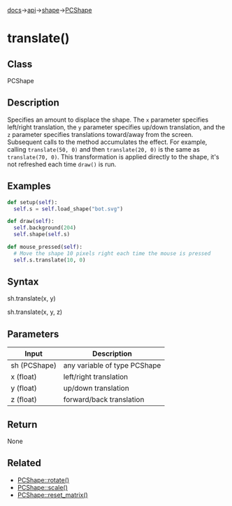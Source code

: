 [docs](/docs/)→[api](/docs/api)→[shape](/docs/api/shape/)→[PCShape](/docs/api/shape/PCShape/)

# translate()

## Class

PCShape

## Description

Specifies an amount to displace the shape. The `x` parameter specifies left/right translation, the `y` parameter specifies up/down translation, and the `z` parameter specifies translations toward/away from the screen. Subsequent calls to the method accumulates the effect. For example, calling `translate(50, 0)` and then `translate(20, 0)` is the same as `translate(70, 0)`. This transformation is applied directly to the shape, it's not refreshed each time `draw()` is run.

## Examples

```py
def setup(self):
  self.s = self.load_shape("bot.svg")

def draw(self):
  self.background(204)
  self.shape(self.s)

def mouse_pressed(self):
  # Move the shape 10 pixels right each time the mouse is pressed
  self.s.translate(10, 0)
```

## Syntax

sh.translate(x, y)	

sh.translate(x, y, z)	

## Parameters

| Input | Description |
|-------|-------------|
| sh	(PCShape) | any variable of type PCShape |
| x	(float) | left/right translation |
| y	(float) | up/down translation |
| z	(float) | forward/back translation |

## Return

None	

## Related

- [PCShape::rotate()](/docs/api/shape/PCShape/PCShape_rotate_.md)
- [PCShape::scale()](/docs/api/shape/PCShape/PCShape_scale_.md)
- [PCShape::reset_matrix()](/docs/api/shape/PCShape/PCShape_reset_matrix_.md)